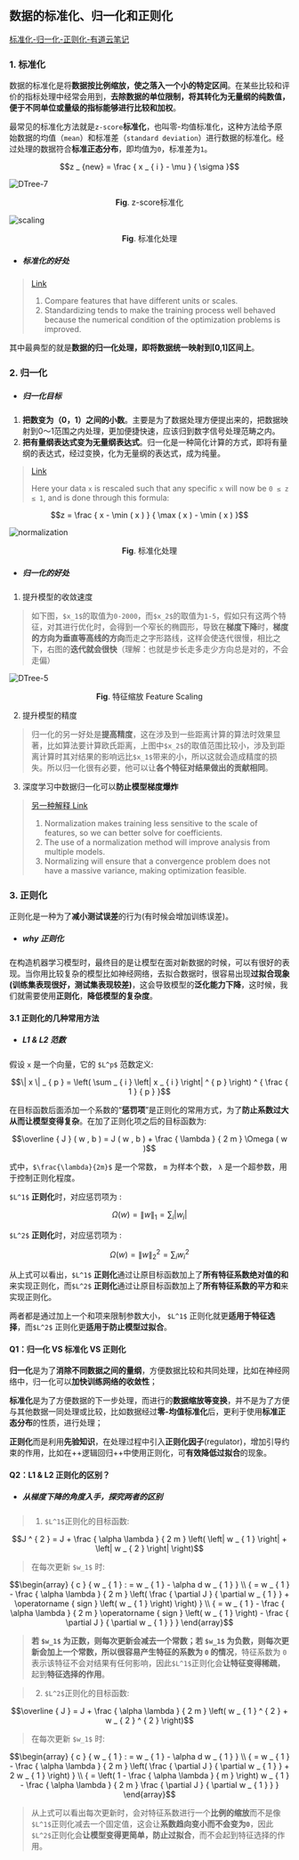 ## 数据的标准化、归一化和正则化

[标准化-归一化-正则化-有道云笔记](http://note.youdao.com/noteshare?id=bd81eeba87ef50bd0806b7fb980aa963&sub=EF5710A82F3A4AE29A29531FC1FECB52)

### 1. 标准化

数据的标准化是将**数据按比例缩放，使之落入一个小的特定区间**。在某些比较和评价的指标处理中经常会用到，**去除数据的单位限制，将其转化为无量纲的纯数值，便于不同单位或量级的指标能够进行比较和加权**。

最常见的标准化方法就是`z-score`**标准化**，也叫零-均值标准化，这种方法给予原始数据的均值（`mean`）和标准差（`standard deviation`）进行数据的标准化。经过处理的数据符合**标准正态分布**，即均值为`0`，标准差为`1`。

```math
z _ {new} = \frac { x _ { i } - \mu } { \sigma }
```

![DTree-7](https://note.youdao.com/yws/public/resource/bd81eeba87ef50bd0806b7fb980aa963/C5BD95ADD51E47FDB6774E648A696C90?ynotemdtimestamp=1564197959361)

<p align="center">
<strong>Fig</strong>. z-score标准化
</p>

![scaling](https://note.youdao.com/yws/public/resource/bd81eeba87ef50bd0806b7fb980aa963/F6B5944E59F7467CA2DC82D05F0D15DB?ynotemdtimestamp=1564197959361)

<p align="center">
<strong>Fig</strong>. 标准化处理
</p>

- ##### 标准化的好处

> [Link](https://medium.com/@rrfd/standardize-or-normalize-examples-in-python-e3f174b65dfc)
> 1. Compare features that have different units or scales.
> 2. Standardizing tends to make the training process well behaved because the numerical condition of the optimization problems is improved.

其中最典型的就是**数据的归一化处理，即将数据统一映射到[0,1]区间上**。

### 2. 归一化

- ##### 归一化目标

1. **把数变为（0，1）之间的小数**。主要是为了数据处理方便提出来的，把数据映射到0～1范围之内处理，更加便捷快速，应该归到数字信号处理范畴之内。
2. **把有量纲表达式变为无量纲表达式**。归一化是一种简化计算的方式，即将有量纲的表达式，经过变换，化为无量纲的表达式，成为纯量。

> [Link](https://medium.com/@rrfd/standardize-or-normalize-examples-in-python-e3f174b65dfc)
>
> Here your data `x` is rescaled such that any specific `x` will now be `0 ≤ z ≤ 1`, and is done through this formula:
```math
z = \frac { x - \min ( x ) } { \max ( x ) - \min ( x ) }
```

![normalization](https://note.youdao.com/yws/public/resource/bd81eeba87ef50bd0806b7fb980aa963/26118C266B6345F2BF2C8F7C28BF5223?ynotemdtimestamp=1564197959361)

<p align="center">
<strong>Fig</strong>. 标准化处理
</p>

- ##### 归一化的好处

1. 提升模型的收敛速度

> 如下图，`$x_1$`的取值为`0-2000`，而`$x_2$`的取值为`1-5`，假如只有这两个特征，对其进行优化时，会得到一个窄长的椭圆形，导致在**梯度下降**时，**梯度的方向为垂直等高线的方向**而走之字形路线，这样会使迭代很慢，相比之下，右图的**迭代就会很快**（理解：也就是步长走多走少方向总是对的，不会走偏）

![DTree-5](https://note.youdao.com/yws/public/resource/bd81eeba87ef50bd0806b7fb980aa963/DCFDCDB3CB864A99ABB1F519ABC15CB1?ynotemdtimestamp=1564197959361)

<p align="center">
<strong>Fig</strong>. 特征缩放 Feature Scaling
</p>

2. 提升模型的精度

> 归一化的另一好处是**提高精度**，这在涉及到一些距离计算的算法时效果显著，比如算法要计算欧氏距离，上图中`$x_2$`的取值范围比较小，涉及到距离计算时其对结果的影响远比`$x_1$`带来的小，所以这就会造成精度的损失。所以归一化很有必要，他可以让**各个特征对结果做出的贡献相同**。

3. 深度学习中数据归一化可以**防止模型梯度爆炸**

> [另一种解释 Link](https://medium.com/@rrfd/standardize-or-normalize-examples-in-python-e3f174b65dfc)
> 1. Normalization makes training less sensitive to the scale of features, so we can better solve for coefficients.
> 2. The use of a normalization method will improve analysis from multiple models.
> 3. Normalizing will ensure that a convergence problem does not have a massive variance, making optimization feasible.

### 3. 正则化

正则化是一种为了**减小测试误差**的行为(有时候会增加训练误差)。

- ##### why 正则化

在构造机器学习模型时，最终目的是让模型在面对新数据的时候，可以有很好的表现。当你用比较复杂的模型比如神经网络，去拟合数据时，很容易出现**过拟合现象(训练集表现很好，测试集表现较差)**，这会导致模型的**泛化能力下降**，这时候，我们就需要使用**正则化**，**降低模型的复杂度**。

#### 3.1 正则化的几种常用方法

- ##### L1 & L2 范数

假设 `x` 是一个向量，它的 `$L^p$` 范数定义:

```math
\| x \| _ { p } = \left( \sum _ { i } \left| x _ { i } \right| ^ { p } \right) ^ { \frac { 1 } { p } }
```

在目标函数后面添加一个系数的“**惩罚项**”是正则化的常用方式，为了**防止系数过大从而让模型变得复杂**。在加了正则化项之后的目标函数为:

```math
\overline { J } ( w , b ) = J ( w , b ) + \frac { \lambda } { 2 m } \Omega ( w )
```

式中，`$\frac{\lambda}{2m}$` 是一个常数， `m` 为样本个数， `λ` 是一个超参数，用于控制正则化程度。

`$L^1$` **正则化**时，对应惩罚项为 :

```math
\Omega ( w ) = \| w \| _ { 1 } = \sum _ { i } \left| w _ { i } \right|
```

`$L^2$` **正则化**时，对应惩罚项为 :

```math
\Omega ( w ) = \| w \| _ { 2 } ^ { 2 } = \sum _ { i } w _ { i } ^ { 2 }
```

从上式可以看出，`$L^1$` **正则化**通过让原目标函数加上了**所有特征系数绝对值的和**来实现正则化，而`$L^2$` **正则化**通过让原目标函数加上了**所有特征系数的平方和**来实现正则化。

两者都是通过加上一个和项来限制参数大小， `$L^1$` 正则化就更**适用于特征选择**，而`$L^2$` 正则化更**适用于防止模型过拟合**。

#### Q1：归一化 VS 标准化 VS 正则化

**归一化**是为了**消除不同数据之间的量纲**，方便数据比较和共同处理，比如在神经网络中，归一化可以**加快训练网络的收敛性**；

**标准化**是为了方便数据的下一步处理，而进行的**数据缩放等变换**，并不是为了方便与其他数据一同处理或比较，比如数据经过**零-均值标准化**后，更利于使用**标准正态分布**的性质，进行处理；

**正则化**而是利用**先验知识**，在处理过程中引入**正则化因子**(regulator)，增加引导约束的作用，比如在++逻辑回归++中使用正则化，可**有效降低过拟合**的现象。

#### Q2：L1 & L2 正则化的区别？

- ##### 从梯度下降的角度入手，探究两者的区别

> 1. `$L^1$`正则化的目标函数:

```math
J ^ { 2 } = J + \frac { \alpha \lambda } { 2 m } \left( \left| w _ { 1 } \right| + \left| w _ { 2 } \right| \right)
```
> 在每次更新 `$w_1$` 时:

```math
\begin{array} { c } { w _ { 1 } : = w _ { 1 } - \alpha d w _ { 1 } } \\ { = w _ { 1 } - \frac { \alpha \lambda } { 2 m } \left( \frac { \partial J } { \partial w _ { 1 } } + \operatorname { sign } \left( w _ { 1 } \right) \right) } \\ { = w _ { 1 } - \frac { \alpha \lambda } { 2 m } \operatorname { sign } \left( w _ { 1 } \right) - \frac { \partial J } { \partial w _ { 1 } } } \end{array}
```
> **若 `$w_1$` 为正数，则每次更新会减去一个常数；若 `$w_1$` 为负数，则每次更新会加上一个常数，所以很容易产生特征的系数为 `0` 的情况**，特征系数为 `0` 表示该特征不会对结果有任何影响，因此`$L^1$`正则化会**让特征变得稀疏**，起到**特征选择的作用**。

> 2. `$L^2$`正则化的目标函数:

```math
\overline { J } = J + \frac { \alpha \lambda } { 2 m } \left( w _ { 1 } ^ { 2 } + w _ { 2 } ^ { 2 } \right)
```
> 在每次更新 `$w_1$` 时:

```math
\begin{array} { c } { w _ { 1 } : = w _ { 1 } - \alpha d w _ { 1 } } \\ { = w _ { 1 } - \frac { \alpha \lambda } { 2 m } \left( \frac { \partial J } { \partial w _ { 1 } } + 2 w _ { 1 } \right) } \\ { = \left( 1 - \frac { \alpha \lambda } { m } \right) w _ { 1 } - \frac { \alpha \lambda } { 2 m } \frac { \partial J } { \partial w _ { 1 } } } \end{array}
```
> 从上式可以看出每次更新时，会对特征系数进行一个**比例的缩放**而不是像`$L^1$`正则化减去一个固定值，这会让**系数趋向变小而不会变为`0`**，因此`$L^2$`正则化会**让模型变得更简单，防止过拟合**，而不会起到特征选择的作用。
